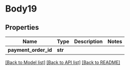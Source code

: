# Body19

## Properties
Name | Type | Description | Notes
------------ | ------------- | ------------- | -------------
**payment_order_id** | **str** |  | 

[[Back to Model list]](../README.md#documentation-for-models) [[Back to API list]](../README.md#documentation-for-api-endpoints) [[Back to README]](../README.md)


